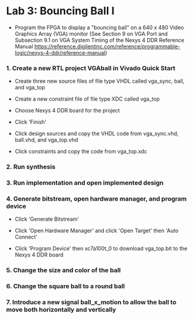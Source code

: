 # Lab 3: Bouncing Ball I

* Program the FPGA to display a "bouncing ball" on a 640 x 480 Video Graphics Array (VGA) monitor (See Section 9 on VGA Port and Subsection 9.1 on VGA System Timing of the Nexys 4 DDR Reference Manual https://reference.digilentinc.com/reference/programmable-logic/nexys-4-ddr/reference-manual)

### 1. Create a new RTL project VGAball in Vivado Quick Start

* Create three new source files of file type VHDL called vga_sync, ball, and vga_top

* Create a new constraint file of file type XDC called vga_top

* Choose Nexys 4 DDR board for the project

* Click 'Finish'

* Click design sources and copy the VHDL code from vga_sync.vhd, ball.vhd, and vga_top.vhd

* Click constraints and copy the code from vga_top.xdc

### 2. Run synthesis

### 3. Run implementation and open implemented design

### 4. Generate bitstream, open hardware manager, and program device

* Click 'Generate Bitstream'

* Click 'Open Hardware Manager' and click 'Open Target' then 'Auto Connect'

* Click 'Program Device' then xc7a100t_0 to download vga_top.bit to the Nexys 4 DDR board

### 5. Change the size and color of the ball

### 6. Change the square ball to a round ball

### 7. Introduce a new signal ball_x_motion to allow the ball to move both horizontally and vertically
